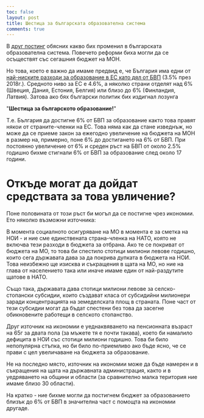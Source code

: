 ```yaml
---
toc: false
layout: post
title: Шестица за българската образователна система
comments: true
---
```


В [друг постинг](2021-02-05-education.md) обясних какво бих променил в българската образователна система. Повечето реформи биха могли да се осъществят със сегашния бюджет на МОН.

Но това, което е важно да имаме предвид е, че България има едни от [най-ниските разходи за образование в ЕС като дял от БВП](http://bit.ly/2MXsWea) (3.5% през 2018г.). Средното ниво за ЕС е 4.6%, а няколко страни отделят над 6% (Швеция, Дания, Естония, Белгия) или близо до 6% (Финландия, Латвия). Затова ако бях български политик бих издигнал лозунга 

"**Шестица за българското образование!**"

T.е. България да достигне 6% от БВП за образование както това правят някои от страните-членки на ЕС. Това няма как да стане изведнъж, но може да се приеме закон за ежегодно увеличение на бюджета на МОН в размер на, примерно, поне 6% до достигането на 6% от БВП. При постоянно увеличение от 6% и среден ръст на БВП от около 2.5% годишно бихме стигнали 6% от БВП за образование след около 17 години.

# Откъде могат да дойдат средствата за това увличение?

Поне половината от този ръст би могъл да се постигне чрез икономии. Ето няколко възможни източника:

В момента социалното осигуряване на МО в момента е за сметка на НОИ - и ние сме единствената страна-членка на НАТО, която не включва тези разходи в бюджета за отбрана. Ако те се покриват от бюджета на МО, то това би спестило стотици милиони левове годишно, които сега държавата дава за да покрива дупката в бюджета на НОИ. Това неизбежно ще изисква и съкращения в щата на МО, но ние на глава от населението така или иначе имаме един от най-раздутите щатове в НАТО.

Също така, държавата дава стотици милиони левове за селско-стопански субсидии, които създават класа от субсидийни милионери заради концентрацията на земеделската площ в страната. Поне част от тези субсидии могат да бъдат спестени без това да засегне обикновените работещи в селското стопанство.

Друг източник на икономии е уеднаквяването на пенсионната възраст на 65г за двата пола (за мъжете тя е почти такава), което би намалило дефицита в НОИ със стотици милиони годишно. Това би било непопулярна стъпка, но би било по-приемливо ако бъде ясно, че се прави с цел увеличаване на бюджета за образование.

Не на последно място, източник на икономии може да бъде намерен и в съкращения на щата на държавната администрация, както и в уедряването на общини и области (за сравнително малка територия ние имаме близо 30 области).

На кратко - ние бихме могли да постигнем бюджет за образованието близък до 6% от БВП в значителна част с помощта на икономии другаде.
